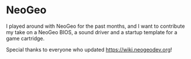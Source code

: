 # NeoGeo
I played around with NeoGeo for the past months, and I want to contribute my take on a NeoGeo BIOS, a sound driver and a startup template for a game cartridge.

Special thanks to everyone who updated https://wiki.neogeodev.org!
